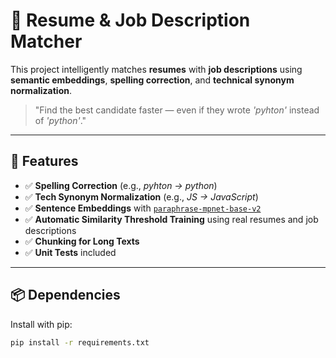 # 🧠 Resume & Job Description Matcher

This project intelligently matches **resumes** with **job descriptions** using **semantic embeddings**, **spelling correction**, and **technical synonym normalization**.

> "Find the best candidate faster — even if they wrote *'pyhton'* instead of *'python'*."

---

## 🚀 Features

- ✅ **Spelling Correction** (e.g., *pyhton → python*)
- ✅ **Tech Synonym Normalization** (e.g., *JS → JavaScript*)
- ✅ **Sentence Embeddings** with [`paraphrase-mpnet-base-v2`](https://huggingface.co/sentence-transformers/paraphrase-mpnet-base-v2)
- ✅ **Automatic Similarity Threshold Training** using real resumes and job descriptions
- ✅ **Chunking for Long Texts**
- ✅ **Unit Tests** included

---

## 📦 Dependencies

Install with pip:

```bash
pip install -r requirements.txt
